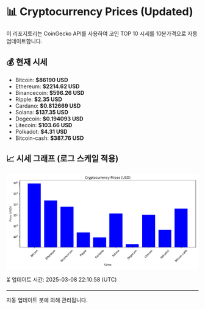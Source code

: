 
# 📊 Cryptocurrency Prices (Updated)

이 리포지토리는 CoinGecko API를 사용하여 코인 TOP 10 시세를 10분가격으로 자동 업데이트합니다.

## 💰 현재 시세
- Bitcoin: **$86190 USD**
- Ethereum: **$2214.62 USD**
- Binancecoin: **$596.26 USD**
- Ripple: **$2.35 USD**
- Cardano: **$0.812669 USD**
- Solana: **$137.35 USD**
- Dogecoin: **$0.194093 USD**
- Litecoin: **$103.66 USD**
- Polkadot: **$4.31 USD**
- Bitcoin-cash: **$387.76 USD**

## 📈 시세 그래프 (로그 스케일 적용)
![Crypto Prices](crypto_prices.png)

⏳ 업데이트 시간: 2025-03-08 22:10:58 (UTC)

---
자동 업데이트 봇에 의해 관리됩니다.
